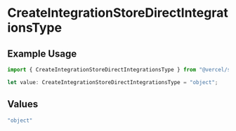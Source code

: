 # CreateIntegrationStoreDirectIntegrationsType

## Example Usage

```typescript
import { CreateIntegrationStoreDirectIntegrationsType } from "@vercel/sdk/models/createintegrationstoredirectop.js";

let value: CreateIntegrationStoreDirectIntegrationsType = "object";
```

## Values

```typescript
"object"
```